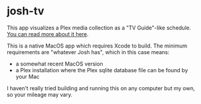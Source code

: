 # josh-tv

This app visualizes a Plex media collection as a "TV Guide"-like schedule. [You can read more about it here](https://regexking.info/2023/12/14/josh-tv.html).

This is a native MacOS app which requires Xcode to build. The minimum requirements are "whatever Josh has", which in this case means:

- a somewhat recent MacOS version
- a Plex installation where the Plex sqlite database file can be found by your Mac

I haven't really tried building and running this on any computer but my own, so your mileage may vary.
